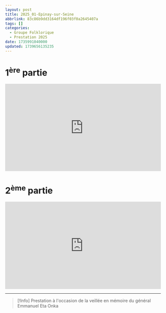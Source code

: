 ```yaml
---
layout: post
title: 2025_01-Epinay-sur-Seine
abbrlink: 83c86b9dd3164df196f03f0a2645407a
tags: []
categories:
  - Groupe Folklorique
  - Prestation 2025
date: 1735991040000
updated: 1739656135235
---
```


# 1<sup>ère</sup> partie

<div style="position:relative; padding-bottom:56.25%; height:0; overflow:hidden; max-width:100%; width:100%;">
  <iframe src="https://www.youtube.com/embed/hpuLNIoxOz0" 
          style="position:absolute; top:0; left:0; width:100%; height:100%;" 
          frameborder="0" allow="accelerometer; autoplay; encrypted-media; gyroscope; picture-in-picture" 
          allowfullscreen>
  </iframe>
</div>

# 2<sup>ème</sup> partie

<div style="position:relative; padding-bottom:56.25%; height:0; overflow:hidden; max-width:100%; width:100%;">
  <iframe src="https://www.youtube.com/embed/_NXFZ3e4G9w" 
          style="position:absolute; top:0; left:0; width:100%; height:100%;" 
          frameborder="0" allow="accelerometer; autoplay; encrypted-media; gyroscope; picture-in-picture" 
          allowfullscreen>
  </iframe>
</div>

***

> \[!Info]
> Prestation à l'occasion de la veillée en mémoire du général Emmanuel Eta Onka
